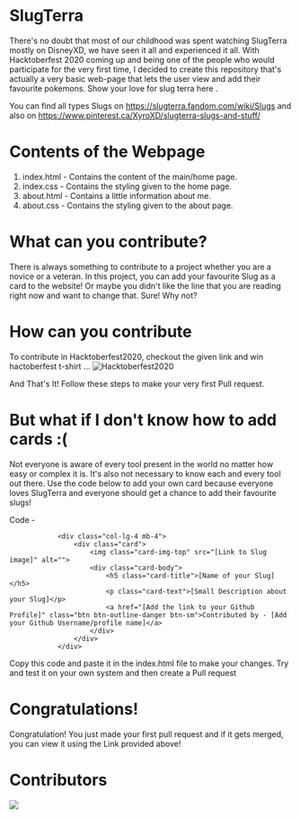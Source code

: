 # SlugTerra

There's no doubt that most  of our childhood was spent watching SlugTerra mostly on DisneyXD, we have seen it all and experienced it all. With Hacktoberfest 2020 coming up and being one of the people who would participate for the very first time, I decided to create this repository that's actually a very basic web-page that lets the user view and add their favourite pokemons. Show your love for slug terra here .

You can find all types Slugs on  https://slugterra.fandom.com/wiki/Slugs  and also on https://www.pinterest.ca/XyroXD/slugterra-slugs-and-stuff/ 

# Contents of the Webpage

1. index.html - Contains the content of the main/home page.
2. index.css -  Contains the styling given to the  home page.
3. about.html - Contains a little information about me.
4. about.css -  Contains the styling given to the about page.

# What can you contribute?

There is always something to contribute to a project whether you are a novice or a veteran. In this project, you can add your favourite Slug as a card to the website! Or maybe you didn't like the line that you are reading right now and want to change that. Sure! Why not?

# How can you contribute
To contribute in Hacktoberfest2020, checkout the given link and win hactoberfest t-shirt ...
![Hacktoberfest2020](https://hacktoberfest.digitalocean.com/assets/HF-full-logo-b05d5eb32b3f3ecc9b2240526104cf4da3187b8b61963dd9042fdc2536e4a76c.svg)


And That's It!
Follow these steps to make your very first Pull request.

# But what if I don't know how to add cards :(

Not everyone is aware of every tool present in the world no matter how easy or complex it is. It's also not necessary to know each and every tool out there. Use the code below to add your own card because everyone loves SlugTerra and everyone should get a chance to add their favourite slugs!

Code - 

                <div class="col-lg-4 mb-4">
                    <div class="card">
                        <img class="card-img-top" src="[Link to Slug image]" alt="">
                        <div class="card-body">
                            <h5 class="card-title">[Name of your Slug]</h5>
                            <p class="card-text">[Small Description about your Slug]</p>
                            <a href="[Add the link to your Github Profile]" class="btn btn-outline-danger btn-sm">Contributed by - [Add your Github Username/profile name]</a>
                        </div>
                    </div>
                </div>

Copy this code and paste it in the index.html file to make your changes. Try and test it on your own system and then create a Pull request


# Congratulations!

Congratulation! You just made your first pull request and if it gets merged, you can view it using the Link provided above!

# Contributors

<a href="https://github.com/vikhyatsingh123/SlugTerra/graphs/contributors">
  <img src="https://contrib.rocks/image?repo=vikhyatsingh123/SlugTerra" />
</a>
